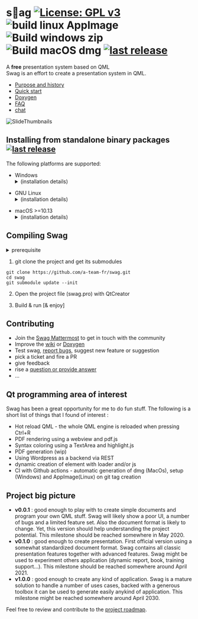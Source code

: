 # s🤘ag  [![License: GPL v3](https://img.shields.io/badge/License-GPLv3-blue.svg)](https://www.gnu.org/licenses/gpl-3.0) ![build linux AppImage](https://github.com/a-team-fr/swag/workflows/build%20linux%20AppImage/badge.svg) ![Build windows zip](https://github.com/a-team-fr/swag/workflows/Build%20windows%20zip/badge.svg) ![Build macOS dmg](https://github.com/a-team-fr/swag/workflows/Build%20macOS%20dmg/badge.svg) [![last release](https://img.shields.io/github/v/release/a-team-fr/swag)](https://github.com/a-team-fr/swag/releases/latest)

A **free** presentation system based on QML  
Swag is an effort to create a presentation system in QML.  
  * [Purpose and history](https://github.com/a-team-fr/swag/wiki) 
  * [Quick start](https://github.com/a-team-fr/swag/wiki/Quick-start) 
  * [Doxygen](https://a-team-fr.github.io/swag/html) 
  * [FAQ](https://faq.swagsoftware.net)
  * [chat](https://framateam.org/swagsoftware/)
  
![SlideThumbnails](https://user-images.githubusercontent.com/9682519/87463597-faa3bd80-c611-11ea-9175-5f7ff86b83bd.png)    

## Installing from standalone binary packages [![last release](https://img.shields.io/github/v/release/a-team-fr/swag)](https://github.com/a-team-fr/swag/releases/latest)

The following platforms are supported:
* Windows <details><summary>(installation details)</summary>
  * From the [release page](https://github.com/a-team-fr/swag/releases/latest), download the [Inno setup](https://jrsoftware.org/isinfo.php) installer
  * Proceed with the setup 
</details>

* GNU Linux <details><summary>(installation details)</summary>
  * From the [release page](https://github.com/a-team-fr/swag/releases/latest), download the AppImage container.
  * Set the executable flag : 'chmod u+x swag*.AppImage'
  * Launch
</details>

* macOS >=10.13 <details><summary>(installation details)</summary>
  * From the [release page](https://github.com/a-team-fr/swag/releases/latest), download the DMG container.
  * Open the container and move the Swap.app into your applications folder
  * Authorize execution of swag from the security panel of the sytem settings
</details>

## Compiling Swag  

<details><summary>prerequisite</summary>

 * Qt Sdk installed (>Qt5.14.2) with QtWebView module. Depending of Swag content, optional modules such as QtCharts, QtDataViz, QtWebView might be required.
 * build tools  
   * MacOs : install XCode  
   * Windows : install MSVisualStudio or MinGW  
   * Linux : apt-get install build-essentials  
</details>

1. git clone the project and get its submodules
```
git clone https://github.com/a-team-fr/swag.git
cd swag
git submodule update --init
```

2. Open the project file (swag.pro) with QtCreator

3. Build & run [& enjoy]

## Contributing
* Join the [Swag Mattermost](https://framateam.org/swagsoftware/) to get in touch with the community
* Improve the [wiki](https://github.com/a-team-fr/swag/wiki) or [Doxygen](https://a-team-fr.github.io/swag/html) 
* Test swag, [report bugs](https://github.com/a-team-fr/swag/issues/new/choose), suggest new feature or suggestion
* pick a ticket and fire a PR
* give feedback
* rise a [question or provide answer](https://faq.swagsoftware.net)
* ...


## Qt programming area of interest
Swag has been a great opportunity for me to do fun stuff. The following is a short list of things that I found of interest :
* Hot reload QML - the whole QML engine is reloaded when pressing Ctrl+R
* PDF rendering using a webview and pdf.js
* Syntax coloring using a TextArea and highlight.js
* PDF generation (wip)
* Using Wordpress as a backend via REST
* dynamic creation of element with loader and/or js
* CI with Github actions - automatic generation of dmg (MacOs), setup (Windows) and AppImage(Linux) on git tag creation

## Project big picture
* **v0.0.1** : good enough to play with to create simple documents and program your own QML stuff. Swag will likely show a poor UI, a number of bugs and a limited feature set. Also the document format is likely to change. Yet, this version should help understanding the project potential. This milestone should be reached somewhere in May 2020.
* **v0.1.0** : good enough to create presentation. First official version using a somewhat standardized document format. Swag contains all classic presentation features together with advanced features. Swag might be used to experiment others application (dynamic report, book, training support...). This milestone should be reached somewhere around April 2021.
* **v1.0.0** : good enough to create any kind of application. Swag is a mature solution to handle a number of uses cases, backed with a generous toolbox it can be used to generate easily anykind of application. This milestone might be reached somewhere around April 2030.

Feel free to review and contribute to the [project roadmap](https://github.com/a-team-fr/swag/wiki/Roadmap).
